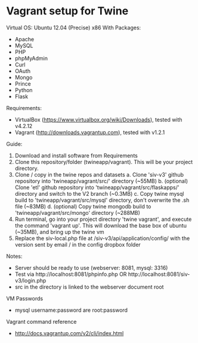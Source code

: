 Vagrant setup for Twine
=======================

Virtual OS: Ubuntu 12.04 (Precise) x86
With Packages:
- Apache
- MySQL
- PHP
- phpMyAdmin
- Curl
- OAuth
- Mongo
- Prince
- Python
- Flask

Requirements:
- VirtualBox (https://www.virtualbox.org/wiki/Downloads), tested with v4.2.12
- Vagrant (http://downloads.vagrantup.com), tested with v1.2.1

Guide:
1. Download and install software from Requirements
2. Clone this repository/folder (twineapp/vagrant). This will be your project directory.
3. Clone / copy in the twine repos and datasets
a. Clone 'siv-v3' github repository into 'twineapp/vagrant/src/' directory (~55MB)
b. (optional) Clone 'etl' github repository into 'twineapp/vagrant/src/flaskapps/' directory and switch to the V2 branch (~0.3MB)
c. Copy twine mysql build to 'twineapp/vagrant/src/mysql' directory, don't overwrite the .sh file (~83MB)
d. (optional) Copy twine mongodb build to 'twineapp/vagrant/src/mongo' directory (~288MB)
4. Run terminal, go into your project directory 'twine vagrant', and execute the command 'vagrant up'. This will download the base box of ubuntu (~35MB), and bring up the twine vm
5. Replace the siv-local.php file at /siv-v3/api/application/config/ with the version sent by email / in the config dropbox folder

Notes:
- Server should be ready to use (webserver: 8081, mysql: 3316)
- Test via http://localhost:8081/phpinfo.php OR http://localhost:8081/siv-v3/login.php
- src in the directory is linked to the webserver document root

VM Passwords
- mysql username:password are root:password

Vagrant command reference
 - http://docs.vagrantup.com/v2/cli/index.html